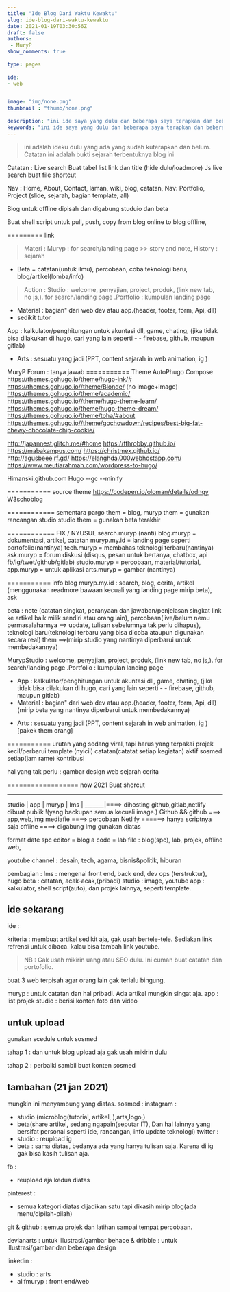```yaml
---
title: "Ide Blog Dari Waktu Kewaktu"
slug: ide-blog-dari-waktu-kewaktu
date: 2021-01-19T03:30:56Z
draft: false 
authors:
 - MuryP
show_comments: true 
 
type: pages 
 
ide: 
- web


image: "img/none.png" 
thumbnail : "thumb/none.png" 
 
description: "ini ide saya yang dulu dan beberapa saya terapkan dan beberapa tidak saya terapkan." 
keywords: "ini ide saya yang dulu dan beberapa saya terapkan dan beberapa tidak saya terapkan." 
--- 
```


> ini adalah ideku dulu yang ada yang sudah kuterapkan dan belum. Catatan ini adalah bukti sejarah terbentuknya blog ini

Catatan :
Live search
Buat tabel list link dan title (hide dulu/loadmore) 
Js live search
buat file shortcut

Nav : Home, About, Contact, laman, wiki, blog, catatan, 
Nav: Portfolio, Project (slide, sejarah, bagian template, all)

Blog untuk offline dipisah dan digabung studuio dan beta

Buat shell script untuk pull, push, copy from blog online to blog offline, 


========= link
> Materi :
Muryp : for search/landing page >> story and note, History : sejarah 
- Beta = catatan(untuk ilmu), percobaan, coba teknologi baru, blog/artikel(lomba/info)

> Action :
Studio : welcome, penyajian, project, produk, (link new tab, no js,).
for search/landing page .Portfolio : kumpulan landing page
* Material : bagian" dari web dev atau app.(header, footer, form, Api, dll)
* sedikit tutor

 App : kalkulator/penghitungan untuk akuntasi dll, game, chating, (jika tidak bisa dilakukan di hugo, cari yang lain seperti - - firebase, github, maupun gitlab)

- Arts : sesuatu yang jadi (PPT, content sejarah in web animation, ig )

MuryP Forum : tanya jawab
=========== Theme
AutoPhugo
Compose
https://themes.gohugo.io/theme/hugo-ink/#
https://themes.gohugo.io//theme/Blonde/ (no image+image)
https://themes.gohugo.io/theme/academic/
https://themes.gohugo.io//theme/hugo-theme-learn/
https://themes.gohugo.io/theme/hugo-theme-dream/
https://themes.gohugo.io/theme/toha/#about
https://themes.gohugo.io//theme/gochowdown/recipes/best-big-fat-chewy-chocolate-chip-cookie/

http://japannest.glitch.me/#home
https://fthrobby.github.io/
https://mabakampus.com/
https://christmex.github.io/
http://agusbeee.rf.gd/
https://elanghda.000webhostapp.com/
https://www.meutiarahmah.com/wordpress-to-hugo/

Himanski.github.com
Hugo --gc --minify



=========== source theme
https://codepen.io/oloman/details/odnqy
W3schoblog

============ sementara
pargo them = blog, 
muryp them = gunakan rancangan studio
studio them = gunakan beta terakhir

============ FIX / NYUSUL
search.muryp (nanti)
blog.muryp = dokumentasi, artikel, catatan
muryp.my.id = landing page seperti portofolio(nantinya)
tech.muryp = membahas teknologi terbaru(nantinya)
ask.muryp = forum diskusi (disqus, pesan untuk bertanya, chatbox, api fb/ig/twet/github/gitlab)
studio.muryp = percobaan, material/tutorial, 
app.muryp = untuk aplikasi
arts.muryp = gambar (nantinya)

=========== info blog
muryp.my.id : search, blog, cerita, artikel (menggunakan readmore bawaan kecuali yang landing page mirip beta), ask

beta : note (catatan singkat, peranyaan dan jawaban/penjelasan singkat link ke artikel baik milik sendiri atau orang lain), percobaan(live/belum nemu permasalahannya ==> update, tulisan sebelumnya tak perlu dihapus), teknologi baru(teknologi terbaru yang bisa dicoba ataupun digunakan secara real) 
them ==>(mirip studio yang nantinya diperbarui untuk membedakannya)

MurypStudio : welcome, penyajian, project, produk, (link new tab, no js,).
for search/landing page .Portfolio : kumpulan landing page
* App : kalkulator/penghitungan untuk akuntasi dll, game, chating, (jika tidak bisa dilakukan di hugo, cari yang lain seperti - - firebase, github, maupun gitlab)
* Material : bagian" dari web dev atau app.(header, footer, form, Api, dll)
(mirip beta yang nantinya diperbarui untuk membedakannya)

- Arts : sesuatu yang jadi (PPT, content sejarah in web animation, ig ) [pakek them orang]

=========== urutan
yang sedang viral, tapi harus yang terpakai
projek kecil/perbarui template (nyicil)
catatan(catatat setiap kegiatan)
aktif sosmed setiap(jam rame)
kontribusi

hal yang tak perlu :
gambar
design web
sejarah
cerita



================== now 2021
Buat shorcut
_______
studio |
app      |
muryp |
lms      |
_______|====> dihosting github,gitlab,netlify dibuat publik !(yang backupan semua.kecuali image.)
Github && github ===> app,web,img
mediafie ====> percobaan
Netlify ======> hanya scriptnya saja
offline ====> digabung Img gunakan diatas

format date
spc editor = blog 
a code = lab
file : blog(spc), lab, projek, offline web, 

youtube channel : desain, tech, agama, bisnis&politik, hiburan

pembagian :
lms : mengenai front end, back end, dev ops (terstruktur), hugo
beta : catatan, acak-acak,(pribadi)
studio : image, youtube
app : kalkulator, shell script(auto), dan projek lainnya, seperti template.


## ide sekarang

ide :

kriteria : membuat artikel sedikit aja, gak usah bertele-tele. Sediakan link refrensi untuk dibaca. kalau bisa tambah link youtube.

> NB : Gak usah mikirin uang atau SEO dulu. Ini cuman buat catatan dan portofolio.

buat 3 web terpisah agar orang lain gak terlalu bingung.

muryp : untuk catatan dan hal pribadi. Ada artikel mungkin singat aja.
app : list projek
studio : berisi konten foto dan video

## untuk upload

gunakan scedule untuk sosmed

tahap 1 : dan untuk blog upload aja gak usah mikirin dulu

tahap 2 : perbaiki sambil buat konten sosmed

## tambahan (21 jan 2021)
mungkin ini menyambung yang diatas.
sosmed :
instagram : 
- studio (microblog(tutorial, artikel, ),arts,logo,)
- beta(share artikel, sedang ngapain(seputar IT), Dan hal lainnya yang bersifat personal seperti ide, rancangan, info update teknologi)
twitter :
- studio : reupload ig 
- beta : sama diatas, bedanya ada yang hanya tulisan saja. Karena di ig gak bisa kasih tulisan aja.

fb :
- reupload aja kedua diatas

pinterest :
- semua kategori diatas dijadikan satu tapi dikasih mirip blog(ada menu/dipilah-pilah)

git & github : semua projek dan latihan sampai tempat percobaan.

devianarts : untuk illustrasi/gambar
behace & dribble : untuk illustrasi/gambar dan beberapa design

linkedin : 
- studio : arts
- alifmuryp : front end/web